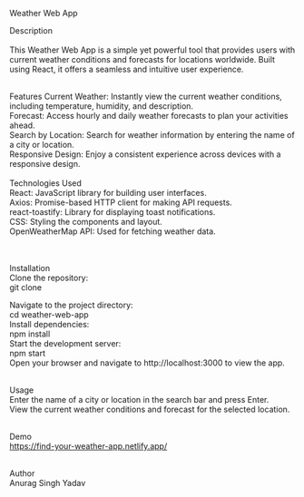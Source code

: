 Weather Web App

Description<br><br>
This Weather Web App is a simple yet powerful tool that provides users with current weather conditions and forecasts for locations worldwide. Built using React, it offers a seamless and intuitive user experience.<br><br>

Features
Current Weather: Instantly view the current weather conditions, including temperature, humidity, and description.<br>
Forecast: Access hourly and daily weather forecasts to plan your activities ahead.<br>
Search by Location: Search for weather information by entering the name of a city or location.<br>
Responsive Design: Enjoy a consistent experience across devices with a responsive design.<br>
<br>
Technologies Used<br>
React: JavaScript library for building user interfaces.<br>
Axios: Promise-based HTTP client for making API requests.<br>
react-toastify: Library for displaying toast notifications.<br>
CSS: Styling the components and layout.<br>
OpenWeatherMap API: Used for fetching weather data.<br><br><br>


Installation<br>
Clone the repository:<br>
git clone <repository-url><br>

Navigate to the project directory:<br>
cd weather-web-app<br>
Install dependencies:<br>
npm install<br>
Start the development server:<br>
npm start<br>
Open your browser and navigate to http://localhost:3000 to view the app.<br><br>

Usage<br>
Enter the name of a city or location in the search bar and press Enter.<br>
View the current weather conditions and forecast for the selected location.<br><br>


Demo<br>
https://find-your-weather-app.netlify.app/<br><br>

Author<br>
Anurag Singh Yadav

